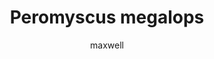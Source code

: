 ---
layout: post
author: maxwell
title: Peromyscus megalops
description: 
tags: []
image: 
  feature: 
  credit: 
  creditlink: 
permalink: peromyscus-megalops
---